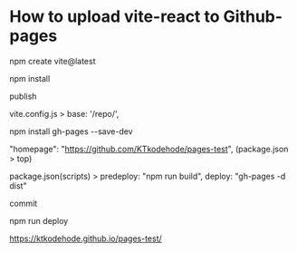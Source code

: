 # How to upload vite-react to Github-pages

npm create vite@latest

npm install

publish 

vite.config.js > base: '/repo/',

npm install gh-pages --save-dev

"homepage": "https://github.com/KTkodehode/pages-test", (package.json > top)

package.json(scripts) > predeploy: "npm run build", deploy: "gh-pages -d dist"

commit

npm run deploy


https://ktkodehode.github.io/pages-test/
